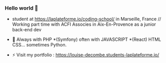 ### Hello world 👋


- student at https://laplateforme.io/coding-school/  in Marseille, France // Working part time with ACFI Associes in Aix-En-Provence as a junior back-end dev

- 🔭  Always with PHP *(Symfony) often with JAVASCRIPT *(React) HTML CSS... sometimes Python.

- ⚡ Visit my portfolio : https://louise-decombe.students-laplateforme.io/
